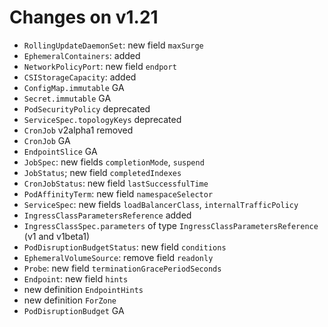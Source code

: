 # Changes on v1.21

- `RollingUpdateDaemonSet`: new field `maxSurge`
- `EphemeralContainers`: added
- `NetworkPolicyPort`: new field `endport`
- `CSIStorageCapacity`: added
- `ConfigMap.immutable` GA
- `Secret.immutable` GA
- `PodSecurityPolicy` deprecated
- `ServiceSpec.topologyKeys` deprecated
- `CronJob` v2alpha1 removed
- `CronJob` GA
- `EndpointSlice` GA
- `JobSpec`: new fields `completionMode`, `suspend`
- `JobStatus`; new field `completedIndexes`
- `CronJobStatus`: new field `lastSuccessfulTime`
- `PodAffinityTerm`: new field `namespaceSelector`
- `ServiceSpec`: new fields `loadBalancerClass`, `internalTrafficPolicy`
- `IngressClassParametersReference` added
- `IngressClassSpec.parameters` of type `IngressClassParametersReference` (v1 and v1beta1)
- `PodDisruptionBudgetStatus`: new field `conditions`
- `EphemeralVolumeSource`: remove field `readonly`
- `Probe`: new field `terminationGracePeriodSeconds`
- `Endpoint`: new field `hints`
- new definition `EndpointHints`
- new definition `ForZone`
- `PodDisruptionBudget` GA
